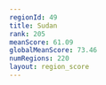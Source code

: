 ```yaml
---
regionId: 49
title: Sudan
rank: 205
meanScore: 61.09
globalMeanScore: 73.46
numRegions: 220
layout: region_score
---
```

